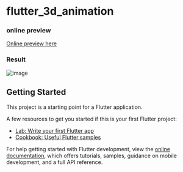 # flutter_3d_animation

<h3> online preview </h3>
<a href="https://alfian-code.github.io/3D-animation-flutter/">Online preview here</a>
<h3>Result</h3>

![image](https://github.com/ALFIAN-code/3D-animation-flutter/assets/82469267/059a09fd-66df-4339-8ca1-5fdb45595e57)


## Getting Started

This project is a starting point for a Flutter application.

A few resources to get you started if this is your first Flutter project:

- [Lab: Write your first Flutter app](https://docs.flutter.dev/get-started/codelab)
- [Cookbook: Useful Flutter samples](https://docs.flutter.dev/cookbook)

For help getting started with Flutter development, view the
[online documentation](https://docs.flutter.dev/), which offers tutorials,
samples, guidance on mobile development, and a full API reference.
